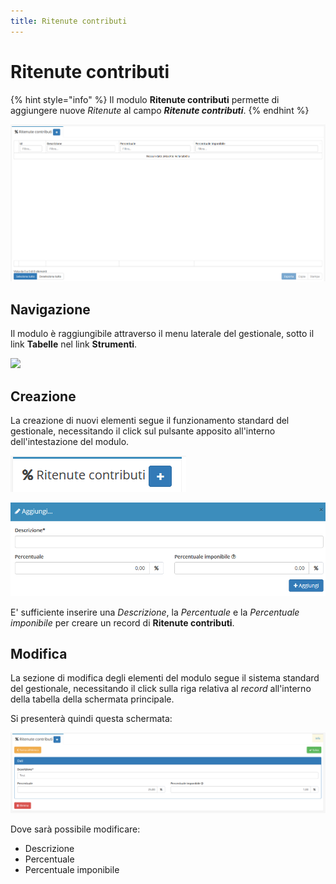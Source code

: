 ```yaml
---
title: Ritenute contributi
---
```


# Ritenute contributi

{% hint style="info" %}
Il modulo **Ritenute contributi** permette di aggiungere nuove _Ritenute_ al campo _**Ritenute contributi**_.
{% endhint %}

![Screenshot interfaccia ritenute contributi](../../../.gitbook/assets/ritenutecontributi.PNG)

## Navigazione

Il modulo è raggiungibile attraverso il menu laterale del gestionale, sotto il link **Tabelle** nel link **Strumenti**.

![](https://firebasestorage.googleapis.com/v0/b/gitbook-x-prod.appspot.com/o/spaces%2F-LZJeLg23eVDvrCv74U7-887967055%2Fuploads%2FKy4vlaWo5zpan7iSwE3Q%2Ffile.png?alt=media)

## Creazione

La creazione di nuovi elementi segue il funzionamento standard del gestionale, necessitando il click sul pulsante apposito all'interno dell'intestazione del modulo.

![Screenshot creazione ritenute contributi](../../../.gitbook/assets/aggiuntaritenutecontributi.PNG)

![Screenshot creazione ritenute contributi](../../../.gitbook/assets/aggiungereritenutecontributi.PNG)

E' sufficiente inserire una _Descrizione_, la _Percentuale_ e la _Percentuale imponibile_ per creare un record di **Ritenute contributi**.

## Modifica

La sezione di modifica degli elementi del modulo segue il sistema standard del gestionale, necessitando il click sulla riga relativa al _record_ all'interno della tabella della schermata principale.

Si presenterà quindi questa schermata:

![Screenshot modifica dati ritenute contributi](../../../.gitbook/assets/modificaritenutecontributi.PNG)

Dove sarà possibile modificare:

* Descrizione
* Percentuale
* Percentuale imponibile
